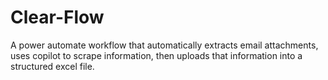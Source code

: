 # Clear-Flow
A power automate workflow that automatically extracts email attachments, uses copilot to scrape information, then uploads that information into a structured excel file.
